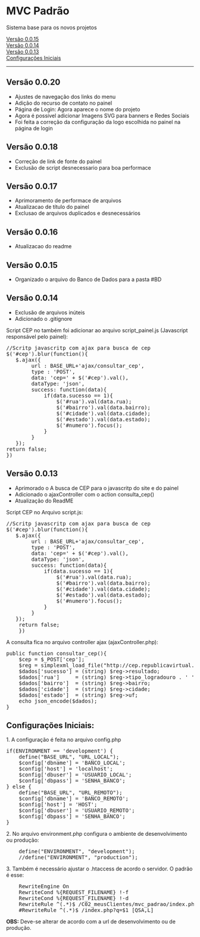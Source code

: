 <h1>MVC Padrão</h1>
<p>Sistema base para os novos projetos</p>
<a href="#versão-0015">Versão 0.0.15</a><br>
<a href="#versão-0014">Versão 0.0.14</a><br>
<a href="#versão-0013">Versão 0.0.13</a><br>
<a href="#configurações-iniciais">Configurações Iniciais</a>
<hr>
<h2>Versão 0.0.20</h2>
<ul>
    <li>Ajustes de navegação dos links do menu</li>
    <li>Adição do recurso de contato no painel</li>
    <li>Página de Login: Agora aparece o nome do projeto</li>
    <li>Agora é possível adicionar Imagens SVG para banners e Redes Sociais</li>
    <li>Foi feita a correção da configuração da logo escolhida no painel na página de login</li>
</ul>

<h2>Versão 0.0.18</h2>
<ul>
    <li>Correção de link de fonte do painel</li>
    <li>Exclusão de script desnecessario para boa performace</li>
</ul>
<h2>Versão 0.0.17</h2>
<ul>
    <li>Aprimoramento de performace de arquivos</li>
    <li>Atualizacao de título do painel</li>
    <li>Exclusao de arquivos duplicados e desnecessários</li>
</ul>
<h2>Versão 0.0.16</h2>
<ul>
	<li>Atualizacao do readme</li>
</ul>
<h2>Versão 0.0.15</h2>
<ul>
	<li>Organizado o arquivo do Banco de Dados para a pasta #BD</li>
</ul>

<h2>Versão 0.0.14</h2>
<ul>
	<li>Exclusão de arquivos inúteis</li>
	<li>Adicionado o .gitignore</li>
</ul>
<p>Script CEP no também foi adicionar ao arquivo script_painel.js (Javascript responsável pelo painel):</p>
<pre>
//Scritp javascritp com ajax para busca de cep
$('#cep').blur(function(){    
   $.ajax({
        url : BASE_URL+'ajax/consultar_cep',  
        type : 'POST', 
        data: 'cep=' + $('#cep').val(), 
        dataType: 'json', 
        success: function(data){
            if(data.sucesso == 1){
                $('#rua').val(data.rua);
                $('#bairro').val(data.bairro);
                $('#cidade').val(data.cidade);
                $('#estado').val(data.estado);
                $('#numero').focus();
            }
        }
   });   
return false;    
})
</pre>
<h2>Versão 0.0.13</h2>

<ul>
	<li>Aprimorado o A busca de CEP para o javascritp do site e do painel</li>
	<li>Adicionado o ajaxController com o action consulta_cep()</li>
	<li>Atualização do ReadME</li>
</ul>
<p>Script CEP no Arquivo script.js:</p>
<pre>
//Scritp javascritp com ajax para busca de cep
$('#cep').blur(function(){    
   $.ajax({
        url : BASE_URL+'ajax/consultar_cep',  
        type : 'POST', 
        data: 'cep=' + $('#cep').val(), 
        dataType: 'json', 
        success: function(data){
            if(data.sucesso == 1){
                $('#rua').val(data.rua);
                $('#bairro').val(data.bairro);
                $('#cidade').val(data.cidade);
                $('#estado').val(data.estado);
                $('#numero').focus();
            }
        }
   });   
	return false;    
	})
</pre>
<p>A consulta fica no arquivo controller ajax (ajaxController.php):</p>
<pre>
public function consultar_cep(){
    $cep = $_POST['cep'];
    $reg = simplexml_load_file("http://cep.republicavirtual.com.br/web_cep.php?formato=xml&cep=" . $cep);
    $dados['sucesso'] = (string) $reg->resultado;
    $dados['rua']     = (string) $reg->tipo_logradouro . ' ' . $reg->logradouro;
    $dados['bairro']  = (string) $reg->bairro;
    $dados['cidade']  = (string) $reg->cidade;
    $dados['estado']  = (string) $reg->uf;
    echo json_encode($dados);
}
</pre>	

<h2>Configurações Iniciais:</h2>
<p>1. A configuração é feita no arquivo config.php</p>
<pre>
if(ENVIRONMENT == 'development') {
	define("BASE_URL", "URL_LOCAL");
	$config['dbname'] = 'BANCO_LOCAL';
	$config['host'] = 'localhost';
	$config['dbuser'] = 'USUARIO_LOCAL';
	$config['dbpass'] = 'SENHA_BANCO';
} else {
	define("BASE_URL", "URL_REMOTO");
	$config['dbname'] = 'BANCO_REMOTO';
	$config['host'] = 'HOST';
	$config['dbuser'] = 'USUARIO_REMOTO';
	$config['dbpass'] = 'SENHA_BANCO';
}
</pre>
<P>2. No arquivo environment.php configura o ambiente de desenvolvimento ou produção:</P>
<pre>
	define("ENVIRONMENT", "development");
	//define("ENVIRONMENT", "production");
</pre>
<p>3. Também é necessário ajustar o .htaccess de acordo o servidor. O padrão é esse:</p>
<pre>
	RewriteEngine On
	RewriteCond %{REQUEST_FILENAME} !-f
	RewriteCond %{REQUEST_FILENAME} !-d
	RewriteRule ^(.*)$ /C02_meusClientes/mvc_padrao/index.php?q=$1 [QSA,L]
	#RewriteRule ^(.*)$ /index.php?q=$1 [QSA,L]
</pre>
<p><strong>OBS:</strong> Deve-se alterar de acordo com a url de desenvolvimento ou de produção.</p>